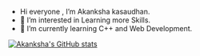 - Hi everyone , I’m Akanksha kasaudhan.
- 👀 I’m interested in Learning more Skills.
- 🌱 I’m currently learning C++ and Web Development.



 
 
 
 [![Akanksha's GitHub stats](https://github-readme-stats.vercel.app/api?username=Akanksha494&theme=radical)](https://github.com/akanksha/github-readme-stats)
   
